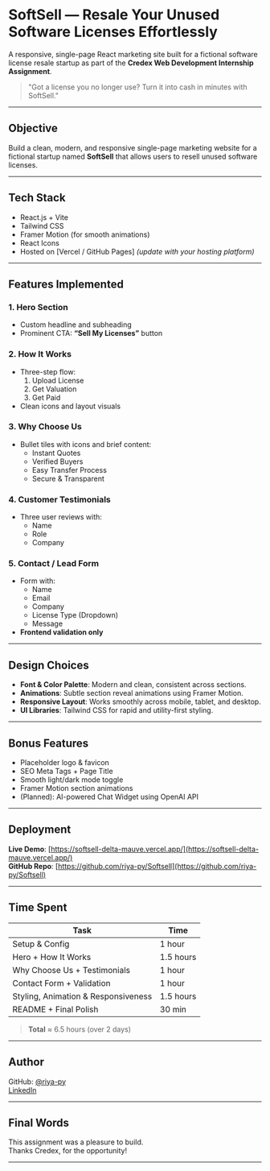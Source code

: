 # SoftSell — Resale Your Unused Software Licenses Effortlessly

A responsive, single-page React marketing site built for a fictional software license resale startup as part of the **Credex Web Development Internship Assignment**.

> "Got a license you no longer use? Turn it into cash in minutes with SoftSell." 

---

## Objective

Build a clean, modern, and responsive single-page marketing website for a fictional startup named **SoftSell** that allows users to resell unused software licenses.

---

## Tech Stack

- React.js + Vite
- Tailwind CSS
- Framer Motion (for smooth animations)
- React Icons
- Hosted on [Vercel / GitHub Pages] *(update with your hosting platform)*

---

## Features Implemented

### 1. Hero Section
- Custom headline and subheading
- Prominent CTA: **“Sell My Licenses”** button

### 2. How It Works
- Three-step flow:
  1. Upload License 
  2. Get Valuation 
  3. Get Paid 
- Clean icons and layout visuals

### 3. Why Choose Us
- Bullet tiles with icons and brief content:
  - Instant Quotes
  - Verified Buyers
  - Easy Transfer Process
  - Secure & Transparent

### 4. Customer Testimonials
- Three user reviews with:
  - Name
  - Role
  - Company

### 5. Contact / Lead Form
- Form with:
  - Name
  - Email
  - Company
  - License Type (Dropdown)
  - Message
- **Frontend validation only**

---

## Design Choices

- **Font & Color Palette**: Modern and clean, consistent across sections.
- **Animations**: Subtle section reveal animations using Framer Motion.
- **Responsive Layout**: Works smoothly across mobile, tablet, and desktop.
- **UI Libraries**: Tailwind CSS for rapid and utility-first styling.

---

## Bonus Features

- Placeholder logo & favicon
- SEO Meta Tags + Page Title
- Smooth light/dark mode toggle
- Framer Motion section animations
- (Planned): AI-powered Chat Widget using OpenAI API 

---

## Deployment

**Live Demo**: [https://softsell-delta-mauve.vercel.app/](https://softsell-delta-mauve.vercel.app/)  
**GitHub Repo**: [https://github.com/riya-py/Softsell](https://github.com/riya-py/Softsell)

---

##  Time Spent

| Task | Time |
|------|------|
| Setup & Config | 1 hour |
| Hero + How It Works | 1.5 hours |
| Why Choose Us + Testimonials | 1 hour |
| Contact Form + Validation | 1 hour |
| Styling, Animation & Responsiveness | 1.5 hours |
| README + Final Polish | 30 min |

> **Total** ≈ 6.5 hours (over 2 days)

---

## Author

GitHub: [@riya-py](https://github.com/riya-py)  
[LinkedIn](https://www.linkedin.com/in/riyark006/)

---

## Final Words

This assignment was a pleasure to build.  
Thanks Credex, for the opportunity!  

---

